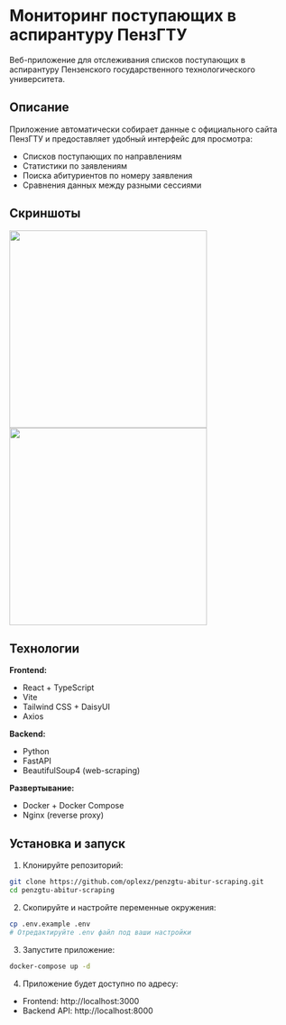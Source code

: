 # Мониторинг поступающих в аспирантуру ПензГТУ

Веб-приложение для отслеживания списков поступающих в аспирантуру Пензенского государственного технологического университета.

## Описание

Приложение автоматически собирает данные с официального сайта ПензГТУ и предоставляет удобный интерфейс для просмотра:
- Списков поступающих по направлениям
- Статистики по заявлениям
- Поиска абитуриентов по номеру заявления
- Сравнения данных между разными сессиями

## Скриншоты

<img width="350" src="https://github.com/user-attachments/assets/7927be24-b243-4cc1-955b-cce0567d27c6" />
<img width="350" src="https://github.com/user-attachments/assets/5d065832-6f38-4b7d-a959-701acc2c9e8b" />


## Технологии

**Frontend:**
- React + TypeScript
- Vite
- Tailwind CSS + DaisyUI
- Axios

**Backend:**
- Python
- FastAPI
- BeautifulSoup4 (web-scraping)

**Развертывание:**
- Docker + Docker Compose
- Nginx (reverse proxy)

## Установка и запуск

1. Клонируйте репозиторий:
```bash
git clone https://github.com/oplexz/penzgtu-abitur-scraping.git
cd penzgtu-abitur-scraping
```

2. Скопируйте и настройте переменные окружения:
```bash
cp .env.example .env
# Отредактируйте .env файл под ваши настройки
```

3. Запустите приложение:
```bash
docker-compose up -d
```

4. Приложение будет доступно по адресу:
- Frontend: http://localhost:3000
- Backend API: http://localhost:8000
